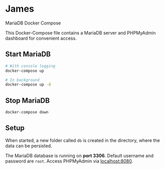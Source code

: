 # James
MariaDB Docker Compose

This Docker-Compose file contains a MariaDB server and PHPMyAdmin dashboard for convenient access.

## Start MariaDB
```bash
# With console logging
docker-compose up

# In background
docker-compose up -d
```

## Stop MariaDB
```bash
docker-compose down
```

## Setup
When started, a new folder called `db` is created in the directory, where the data can be persisted.

The MariaDB database is running on **port 3306**. Default username and password are `root`. Access PHPMyAdmin via [localhost:8080](http://localhost:8080).
